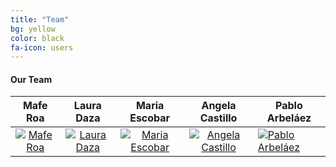 ```yaml
---
title: "Team"
bg: yellow
color: black
fa-icon: users
---
```


#### Our Team

|               Mafe Roa              |                 Laura Daza                 |               Maria Escobar              |                 Angela Castillo                 | Pablo Arbeláez                            |
|:-----------------------------------:|:------------------------------------------:|:----------------------------------------:|:-----------------------------------------------:|-------------------------------------------|
| [![Mafe Roa](./img/MafeRoa.png)](https://maferoaloaiza.github.io/) | [![Laura Daza](./img/LauraDazaColor.png)](https://lauradaza.github.io/Laura_Daza/) | [![Maria Escobar](./img/MariaEscobar.png)](https://mc-escobar11.github.io/) | [![Angela Castillo](./img/AngelaCastilloColor.png)](https://angelacast135.github.io/) | [![Pablo Arbeláez](./img/PabloArbelaez.png)](https://biomedicalcomputervision.uniandes.edu.co/) |

